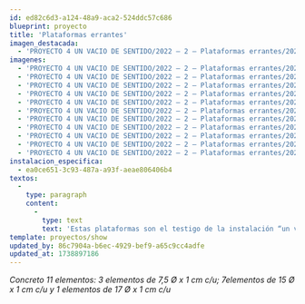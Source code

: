 ```yaml
---
id: ed82c6d3-a124-48a9-aca2-524ddc57c686
blueprint: proyecto
title: 'Plataformas errantes'
imagen_destacada:
  - 'PROYECTO 4 UN VACIO DE SENTIDO/2022 — 2 — Plataformas errantes/2022 — Platos errantes 01.webp'
imagenes:
  - 'PROYECTO 4 UN VACIO DE SENTIDO/2022 — 2 — Plataformas errantes/2022 — Platos errantes 01.webp'
  - 'PROYECTO 4 UN VACIO DE SENTIDO/2022 — 2 — Plataformas errantes/2022 — Platos errantes 02.webp'
  - 'PROYECTO 4 UN VACIO DE SENTIDO/2022 — 2 — Plataformas errantes/2022 — Platos errantes 03.webp'
  - 'PROYECTO 4 UN VACIO DE SENTIDO/2022 — 2 — Plataformas errantes/2022 — Platos errantes 04.webp'
  - 'PROYECTO 4 UN VACIO DE SENTIDO/2022 — 2 — Plataformas errantes/2022 — Platos errantes 05.webp'
  - 'PROYECTO 4 UN VACIO DE SENTIDO/2022 — 2 — Plataformas errantes/2022 — Platos errantes 06.webp'
  - 'PROYECTO 4 UN VACIO DE SENTIDO/2022 — 2 — Plataformas errantes/2022 — Platos errantes 07.webp'
  - 'PROYECTO 4 UN VACIO DE SENTIDO/2022 — 2 — Plataformas errantes/2022 — Platos errantes 08.webp'
  - 'PROYECTO 4 UN VACIO DE SENTIDO/2022 — 2 — Plataformas errantes/2022 — Platos errantes 09.webp'
  - 'PROYECTO 4 UN VACIO DE SENTIDO/2022 — 2 — Plataformas errantes/2022 — Platos errantes 10.webp'
  - 'PROYECTO 4 UN VACIO DE SENTIDO/2022 — 2 — Plataformas errantes/2022 — Platos errantes 11.webp'
instalacion_especifica:
  - ea0ce651-3c93-487a-a93f-aeae806406b4
textos:
  -
    type: paragraph
    content:
      -
        type: text
        text: 'Estas plataformas son el testigo de la instalación “un vacío de sentido”. Los platos de concreto utilizados en la instalación quedan con la huella del desgaste por la fricción entre esta plataforma y una esfera de concreto que gira en un movimiento circular. Cada plataforma de concreto tiene un desgaste único que varía en función del material (los agregados usados en la mezcla del concreto), el diámetro y la dureza de la esfera, el diámetro del plato, el campo magnético del arreglo de los imanes empleados, entre otras.'
template: proyectos/show
updated_by: 86c7904a-b6ec-4929-bef9-a65c9cc4adfe
updated_at: 1738897186
---
```

_Concreto 11 elementos: 3 elementos de 7,5 Ø x 1 cm c/u; 7elementos de 15 Ø x 1 cm c/u y 1 elementos de 17 Ø x 1 cm c/u_